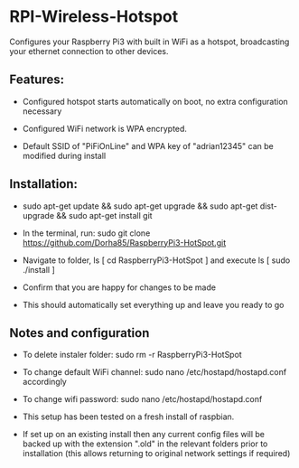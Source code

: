 RPI-Wireless-Hotspot
====================

Configures your Raspberry Pi3 with built in WiFi as a hotspot, broadcasting your ethernet connection to other devices.

Features:
---------

* Configured hotspot starts automatically on boot, no extra configuration necessary

* Configured WiFi network is WPA encrypted.

* Default SSID of "PiFiOnLine" and WPA key of "adrian12345" can be modified during install

Installation:
-------------
* sudo apt-get update && sudo apt-get upgrade && sudo apt-get dist-upgrade && sudo apt-get install git

* In the terminal, run:
     sudo git clone https://github.com/Dorha85/RaspberryPi3-HotSpot.git

* Navigate to folder, ls [ cd RaspberryPi3-HotSpot ] and execute ls [ sudo ./install ]

* Confirm that you are happy for changes to be made

* This should automatically set everything up and leave you ready to go

Notes and configuration
-----------------------
* To delete instaler folder:  sudo rm -r RaspberryPi3-HotSpot

* To change default WiFi channel:   sudo nano /etc/hostapd/hostapd.conf accordingly
* To change wifi password:          sudo nano /etc/hostapd/hostapd.conf

* This setup has been tested on a fresh install of raspbian.

* If set up on an existing install then any current config files will be backed up with the extension ".old" in the relevant folders prior to installation (this allows returning to original network settings if required)
